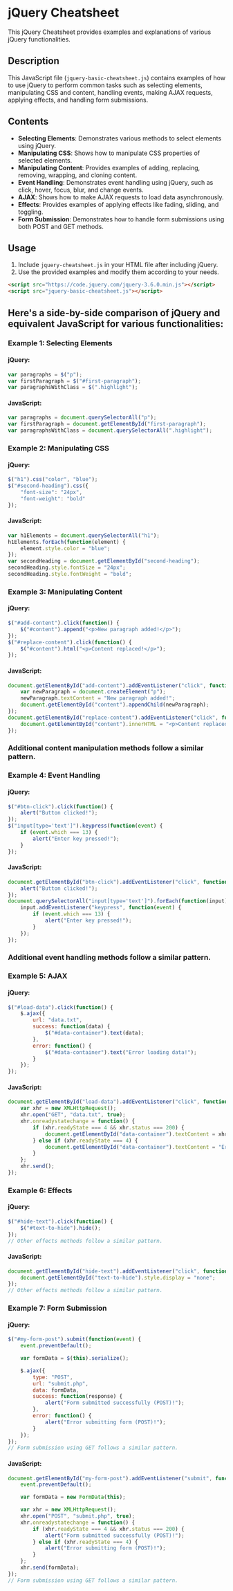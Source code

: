 

# jQuery Cheatsheet

This jQuery Cheatsheet provides examples and explanations of various jQuery functionalities.

## Description

This JavaScript file (`jquery-basic-cheatsheet.js`) contains examples of how to use jQuery to perform common tasks such as selecting elements, manipulating CSS and content, handling events, making AJAX requests, applying effects, and handling form submissions.

## Contents

- **Selecting Elements**: Demonstrates various methods to select elements using jQuery.
- **Manipulating CSS**: Shows how to manipulate CSS properties of selected elements.
- **Manipulating Content**: Provides examples of adding, replacing, removing, wrapping, and cloning content.
- **Event Handling**: Demonstrates event handling using jQuery, such as click, hover, focus, blur, and change events.
- **AJAX**: Shows how to make AJAX requests to load data asynchronously.
- **Effects**: Provides examples of applying effects like fading, sliding, and toggling.
- **Form Submission**: Demonstrates how to handle form submissions using both POST and GET methods.

## Usage

1. Include `jquery-cheatsheet.js` in your HTML file after including jQuery.
2. Use the provided examples and modify them according to your needs.

```html
<script src="https://code.jquery.com/jquery-3.6.0.min.js"></script>
<script src="jquery-basic-cheatsheet.js"></script>
```
## Here's a side-by-side comparison of jQuery and equivalent JavaScript for various functionalities:

### Example 1: Selecting Elements

#### jQuery:
```javascript
var paragraphs = $("p");
var firstParagraph = $("#first-paragraph");
var paragraphsWithClass = $(".highlight");
```

#### JavaScript:
```javascript
var paragraphs = document.querySelectorAll("p");
var firstParagraph = document.getElementById("first-paragraph");
var paragraphsWithClass = document.querySelectorAll(".highlight");
```

### Example 2: Manipulating CSS

#### jQuery:
```javascript
$("h1").css("color", "blue");
$("#second-heading").css({
    "font-size": "24px",
    "font-weight": "bold"
});
```

#### JavaScript:
```javascript
var h1Elements = document.querySelectorAll("h1");
h1Elements.forEach(function(element) {
    element.style.color = "blue";
});
var secondHeading = document.getElementById("second-heading");
secondHeading.style.fontSize = "24px";
secondHeading.style.fontWeight = "bold";
```

### Example 3: Manipulating Content

#### jQuery:
```javascript
$("#add-content").click(function() {
    $("#content").append("<p>New paragraph added!</p>");
});
$("#replace-content").click(function() {
    $("#content").html("<p>Content replaced!</p>");
});
```

#### JavaScript:
```javascript
document.getElementById("add-content").addEventListener("click", function() {
    var newParagraph = document.createElement("p");
    newParagraph.textContent = "New paragraph added!";
    document.getElementById("content").appendChild(newParagraph);
});
document.getElementById("replace-content").addEventListener("click", function() {
    document.getElementById("content").innerHTML = "<p>Content replaced!</p>";
});
```

### Additional content manipulation methods follow a similar pattern.

### Example 4: Event Handling

#### jQuery:
```javascript
$("#btn-click").click(function() {
    alert("Button clicked!");
});
$("input[type='text']").keypress(function(event) {
    if (event.which === 13) {
        alert("Enter key pressed!");
    }
});
```

#### JavaScript:
```javascript
document.getElementById("btn-click").addEventListener("click", function() {
    alert("Button clicked!");
});
document.querySelectorAll("input[type='text']").forEach(function(input) {
    input.addEventListener("keypress", function(event) {
        if (event.which === 13) {
            alert("Enter key pressed!");
        }
    });
});
```

### Additional event handling methods follow a similar pattern.

### Example 5: AJAX

#### jQuery:
```javascript
$("#load-data").click(function() {
    $.ajax({
        url: "data.txt",
        success: function(data) {
            $("#data-container").text(data);
        },
        error: function() {
            $("#data-container").text("Error loading data!");
        }
    });
});
```

#### JavaScript:
```javascript
document.getElementById("load-data").addEventListener("click", function() {
    var xhr = new XMLHttpRequest();
    xhr.open("GET", "data.txt", true);
    xhr.onreadystatechange = function() {
        if (xhr.readyState === 4 && xhr.status === 200) {
            document.getElementById("data-container").textContent = xhr.responseText;
        } else if (xhr.readyState === 4) {
            document.getElementById("data-container").textContent = "Error loading data!";
        }
    };
    xhr.send();
});
```

### Example 6: Effects

#### jQuery:
```javascript
$("#hide-text").click(function() {
    $("#text-to-hide").hide();
});
// Other effects methods follow a similar pattern.
```

#### JavaScript:
```javascript
document.getElementById("hide-text").addEventListener("click", function() {
    document.getElementById("text-to-hide").style.display = "none";
});
// Other effects methods follow a similar pattern.
```

### Example 7: Form Submission

#### jQuery:
```javascript
$("#my-form-post").submit(function(event) {
    event.preventDefault();

    var formData = $(this).serialize();

    $.ajax({
        type: "POST",
        url: "submit.php",
        data: formData,
        success: function(response) {
            alert("Form submitted successfully (POST)!");
        },
        error: function() {
            alert("Error submitting form (POST)!");
        }
    });
});
// Form submission using GET follows a similar pattern.
```

#### JavaScript:
```javascript
document.getElementById("my-form-post").addEventListener("submit", function(event) {
    event.preventDefault();

    var formData = new FormData(this);

    var xhr = new XMLHttpRequest();
    xhr.open("POST", "submit.php", true);
    xhr.onreadystatechange = function() {
        if (xhr.readyState === 4 && xhr.status === 200) {
            alert("Form submitted successfully (POST)!");
        } else if (xhr.readyState === 4) {
            alert("Error submitting form (POST)!");
        }
    };
    xhr.send(formData);
});
// Form submission using GET follows a similar pattern.
```
